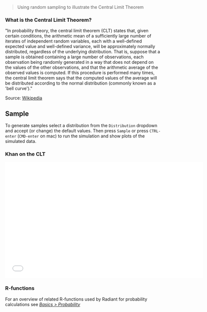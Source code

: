 > Using random sampling to illustrate the Central Limit Theorem

### What is the Central Limit Theorem?

"In probability theory, the central limit theorem (CLT) states that, given certain conditions, the arithmetic mean of a sufficiently large number of iterates of independent random variables, each with a well-defined expected value and well-defined variance, will be approximately normally distributed, regardless of the underlying distribution. That is, suppose that a sample is obtained containing a large number of observations, each observation being randomly generated in a way that does not depend on the values of the other observations, and that the arithmetic average of the observed values is computed. If this procedure is performed many times, the central limit theorem says that the computed values of the average will be distributed according to the normal distribution (commonly known as a 'bell curve')."

Source: <a href="http://en.wikipedia.org/wiki/Central_limit_theorem" target="_blank">Wikipedia</a>

## Sample

To generate samples select a distribution from the `Distribution` dropdown and accept (or change) the default values. Then press `Sample` or press `CTRL-enter` (`CMD-enter` on mac) to run the simulation and show plots of the simulated data.

### Khan on the CLT

<div align="center"><iframe width="640" height="375" src="//www.youtube.com/embed/JNm3M9cqWyc" frameborder="0" allowfullscreen></iframe></div>

### R-functions

For an overview of related R-functions used by Radiant for probability calculations see <a href = "https://radiant-rstats.github.io/radiant.basics/reference/index.html#section-basics-probability" target="_blank">_Basics > Probability_</a>